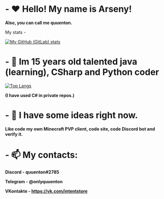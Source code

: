 # - ♥ Hello! My name is Arseny!
__Also, you can call me quuenton.__

My stats -

[![My GitHub (GitLab) stats](https://github-readme-stats.vercel.app/api?username=quuenton)](https://github.com/anuraghazra/github-readme-stats)

# - 👀 Im 15 years old talented **java** (learning), **CSharp** and **Python coder**
[![Top Langs](https://github-readme-stats.vercel.app/api/top-langs/?username=quuenton&langs_count=4)](https://github.com/anuraghazra/github-readme-stats)

__(I have used C# in private repos.)__
# - 🌱 I have some ideas right now.
__Like code my own Minecraft PVP client, code site, code Discord bot and verify it.__

# - 📫 My contacts:
__Discord - quuenton#2785__

__Telegram - @onlyquuenton__

__VKontakte - https://vk.com/intentstore__
